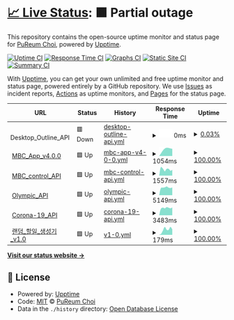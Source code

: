 # [📈 Live Status](https://choipureum.github.io/ServerStatus): <!--live status--> **🟧 Partial outage**

This repository contains the open-source uptime monitor and status page for [PuReum Choi](https://blue-boy.tistory.com/), powered by [Upptime](https://github.com/upptime/upptime).

[![Uptime CI](https://github.com/choipureum/ServerStatus/workflows/Uptime%20CI/badge.svg)](https://github.com/choipureum/ServerStatus/actions?query=workflow%3A%22Uptime+CI%22)
[![Response Time CI](https://github.com/choipureum/ServerStatus/workflows/Response%20Time%20CI/badge.svg)](https://github.com/choipureum/ServerStatus/actions?query=workflow%3A%22Response+Time+CI%22)
[![Graphs CI](https://github.com/choipureum/ServerStatus/workflows/Graphs%20CI/badge.svg)](https://github.com/choipureum/ServerStatus/actions?query=workflow%3A%22Graphs+CI%22)
[![Static Site CI](https://github.com/choipureum/ServerStatus/workflows/Static%20Site%20CI/badge.svg)](https://github.com/choipureum/ServerStatus/actions?query=workflow%3A%22Static+Site+CI%22)
[![Summary CI](https://github.com/choipureum/ServerStatus/workflows/Summary%20CI/badge.svg)](https://github.com/choipureum/ServerStatus/actions?query=workflow%3A%22Summary+CI%22)

With [Upptime](https://upptime.js.org), you can get your own unlimited and free uptime monitor and status page, powered entirely by a GitHub repository. We use [Issues](https://github.com/choipureum/ServerStatus/issues) as incident reports, [Actions](https://github.com/choipureum/ServerStatus/actions) as uptime monitors, and [Pages](https://choipureum.github.io/ServerStatus) for the status page.

<!--start: status pages-->
<!-- This summary is generated by Upptime (https://github.com/upptime/upptime) -->
<!-- Do not edit this manually, your changes will be overwritten -->
<!-- prettier-ignore -->
| URL | Status | History | Response Time | Uptime |
| --- | ------ | ------- | ------------- | ------ |
| <img alt="" src="https://favicons.githubusercontent.com/null" height="13"> Desktop_Outline_API | 🟥 Down | [desktop-outline-api.yml](https://github.com/choipureum/ServerStatus/commits/HEAD/history/desktop-outline-api.yml) | <details><summary><img alt="Response time graph" src="./graphs/desktop-outline-api/response-time-week.png" height="20"> 0ms</summary><br><a href="https://choipureum.github.io/ServerStatus/history/desktop-outline-api"><img alt="Response time 0" src="https://img.shields.io/endpoint?url=https%3A%2F%2Fraw.githubusercontent.com%2Fchoipureum%2FServerStatus%2FHEAD%2Fapi%2Fdesktop-outline-api%2Fresponse-time.json"></a><br><a href="https://choipureum.github.io/ServerStatus/history/desktop-outline-api"><img alt="24-hour response time 0" src="https://img.shields.io/endpoint?url=https%3A%2F%2Fraw.githubusercontent.com%2Fchoipureum%2FServerStatus%2FHEAD%2Fapi%2Fdesktop-outline-api%2Fresponse-time-day.json"></a><br><a href="https://choipureum.github.io/ServerStatus/history/desktop-outline-api"><img alt="7-day response time 0" src="https://img.shields.io/endpoint?url=https%3A%2F%2Fraw.githubusercontent.com%2Fchoipureum%2FServerStatus%2FHEAD%2Fapi%2Fdesktop-outline-api%2Fresponse-time-week.json"></a><br><a href="https://choipureum.github.io/ServerStatus/history/desktop-outline-api"><img alt="30-day response time 0" src="https://img.shields.io/endpoint?url=https%3A%2F%2Fraw.githubusercontent.com%2Fchoipureum%2FServerStatus%2FHEAD%2Fapi%2Fdesktop-outline-api%2Fresponse-time-month.json"></a><br><a href="https://choipureum.github.io/ServerStatus/history/desktop-outline-api"><img alt="1-year response time 0" src="https://img.shields.io/endpoint?url=https%3A%2F%2Fraw.githubusercontent.com%2Fchoipureum%2FServerStatus%2FHEAD%2Fapi%2Fdesktop-outline-api%2Fresponse-time-year.json"></a></details> | <details><summary><a href="https://choipureum.github.io/ServerStatus/history/desktop-outline-api">0.03%</a></summary><a href="https://choipureum.github.io/ServerStatus/history/desktop-outline-api"><img alt="All-time uptime 0.03%" src="https://img.shields.io/endpoint?url=https%3A%2F%2Fraw.githubusercontent.com%2Fchoipureum%2FServerStatus%2FHEAD%2Fapi%2Fdesktop-outline-api%2Fuptime.json"></a><br><a href="https://choipureum.github.io/ServerStatus/history/desktop-outline-api"><img alt="24-hour uptime 0.03%" src="https://img.shields.io/endpoint?url=https%3A%2F%2Fraw.githubusercontent.com%2Fchoipureum%2FServerStatus%2FHEAD%2Fapi%2Fdesktop-outline-api%2Fuptime-day.json"></a><br><a href="https://choipureum.github.io/ServerStatus/history/desktop-outline-api"><img alt="7-day uptime 0.03%" src="https://img.shields.io/endpoint?url=https%3A%2F%2Fraw.githubusercontent.com%2Fchoipureum%2FServerStatus%2FHEAD%2Fapi%2Fdesktop-outline-api%2Fuptime-week.json"></a><br><a href="https://choipureum.github.io/ServerStatus/history/desktop-outline-api"><img alt="30-day uptime 0.03%" src="https://img.shields.io/endpoint?url=https%3A%2F%2Fraw.githubusercontent.com%2Fchoipureum%2FServerStatus%2FHEAD%2Fapi%2Fdesktop-outline-api%2Fuptime-month.json"></a><br><a href="https://choipureum.github.io/ServerStatus/history/desktop-outline-api"><img alt="1-year uptime 0.03%" src="https://img.shields.io/endpoint?url=https%3A%2F%2Fraw.githubusercontent.com%2Fchoipureum%2FServerStatus%2FHEAD%2Fapi%2Fdesktop-outline-api%2Fuptime-year.json"></a></details>
| <img alt="" src="https://favicons.githubusercontent.com/m.imbc.com" height="13"> [MBC_App_v4.0.0](http://m.imbc.com/wiz/mbcapp/home.html?isAuto=Y) | 🟩 Up | [mbc-app-v4-0-0.yml](https://github.com/choipureum/ServerStatus/commits/HEAD/history/mbc-app-v4-0-0.yml) | <details><summary><img alt="Response time graph" src="./graphs/mbc-app-v4-0-0/response-time-week.png" height="20"> 1054ms</summary><br><a href="https://choipureum.github.io/ServerStatus/history/mbc-app-v4-0-0"><img alt="Response time 1054" src="https://img.shields.io/endpoint?url=https%3A%2F%2Fraw.githubusercontent.com%2Fchoipureum%2FServerStatus%2FHEAD%2Fapi%2Fmbc-app-v4-0-0%2Fresponse-time.json"></a><br><a href="https://choipureum.github.io/ServerStatus/history/mbc-app-v4-0-0"><img alt="24-hour response time 1054" src="https://img.shields.io/endpoint?url=https%3A%2F%2Fraw.githubusercontent.com%2Fchoipureum%2FServerStatus%2FHEAD%2Fapi%2Fmbc-app-v4-0-0%2Fresponse-time-day.json"></a><br><a href="https://choipureum.github.io/ServerStatus/history/mbc-app-v4-0-0"><img alt="7-day response time 1054" src="https://img.shields.io/endpoint?url=https%3A%2F%2Fraw.githubusercontent.com%2Fchoipureum%2FServerStatus%2FHEAD%2Fapi%2Fmbc-app-v4-0-0%2Fresponse-time-week.json"></a><br><a href="https://choipureum.github.io/ServerStatus/history/mbc-app-v4-0-0"><img alt="30-day response time 1054" src="https://img.shields.io/endpoint?url=https%3A%2F%2Fraw.githubusercontent.com%2Fchoipureum%2FServerStatus%2FHEAD%2Fapi%2Fmbc-app-v4-0-0%2Fresponse-time-month.json"></a><br><a href="https://choipureum.github.io/ServerStatus/history/mbc-app-v4-0-0"><img alt="1-year response time 1054" src="https://img.shields.io/endpoint?url=https%3A%2F%2Fraw.githubusercontent.com%2Fchoipureum%2FServerStatus%2FHEAD%2Fapi%2Fmbc-app-v4-0-0%2Fresponse-time-year.json"></a></details> | <details><summary><a href="https://choipureum.github.io/ServerStatus/history/mbc-app-v4-0-0">100.00%</a></summary><a href="https://choipureum.github.io/ServerStatus/history/mbc-app-v4-0-0"><img alt="All-time uptime 100.00%" src="https://img.shields.io/endpoint?url=https%3A%2F%2Fraw.githubusercontent.com%2Fchoipureum%2FServerStatus%2FHEAD%2Fapi%2Fmbc-app-v4-0-0%2Fuptime.json"></a><br><a href="https://choipureum.github.io/ServerStatus/history/mbc-app-v4-0-0"><img alt="24-hour uptime 100.00%" src="https://img.shields.io/endpoint?url=https%3A%2F%2Fraw.githubusercontent.com%2Fchoipureum%2FServerStatus%2FHEAD%2Fapi%2Fmbc-app-v4-0-0%2Fuptime-day.json"></a><br><a href="https://choipureum.github.io/ServerStatus/history/mbc-app-v4-0-0"><img alt="7-day uptime 100.00%" src="https://img.shields.io/endpoint?url=https%3A%2F%2Fraw.githubusercontent.com%2Fchoipureum%2FServerStatus%2FHEAD%2Fapi%2Fmbc-app-v4-0-0%2Fuptime-week.json"></a><br><a href="https://choipureum.github.io/ServerStatus/history/mbc-app-v4-0-0"><img alt="30-day uptime 100.00%" src="https://img.shields.io/endpoint?url=https%3A%2F%2Fraw.githubusercontent.com%2Fchoipureum%2FServerStatus%2FHEAD%2Fapi%2Fmbc-app-v4-0-0%2Fuptime-month.json"></a><br><a href="https://choipureum.github.io/ServerStatus/history/mbc-app-v4-0-0"><img alt="1-year uptime 100.00%" src="https://img.shields.io/endpoint?url=https%3A%2F%2Fraw.githubusercontent.com%2Fchoipureum%2FServerStatus%2FHEAD%2Fapi%2Fmbc-app-v4-0-0%2Fuptime-year.json"></a></details>
| <img alt="" src="https://favicons.githubusercontent.com/control.imbc.com" height="13"> [MBC_control_API](https://control.imbc.com/App/V2/Timeline) | 🟩 Up | [mbc-control-api.yml](https://github.com/choipureum/ServerStatus/commits/HEAD/history/mbc-control-api.yml) | <details><summary><img alt="Response time graph" src="./graphs/mbc-control-api/response-time-week.png" height="20"> 1557ms</summary><br><a href="https://choipureum.github.io/ServerStatus/history/mbc-control-api"><img alt="Response time 1557" src="https://img.shields.io/endpoint?url=https%3A%2F%2Fraw.githubusercontent.com%2Fchoipureum%2FServerStatus%2FHEAD%2Fapi%2Fmbc-control-api%2Fresponse-time.json"></a><br><a href="https://choipureum.github.io/ServerStatus/history/mbc-control-api"><img alt="24-hour response time 1557" src="https://img.shields.io/endpoint?url=https%3A%2F%2Fraw.githubusercontent.com%2Fchoipureum%2FServerStatus%2FHEAD%2Fapi%2Fmbc-control-api%2Fresponse-time-day.json"></a><br><a href="https://choipureum.github.io/ServerStatus/history/mbc-control-api"><img alt="7-day response time 1557" src="https://img.shields.io/endpoint?url=https%3A%2F%2Fraw.githubusercontent.com%2Fchoipureum%2FServerStatus%2FHEAD%2Fapi%2Fmbc-control-api%2Fresponse-time-week.json"></a><br><a href="https://choipureum.github.io/ServerStatus/history/mbc-control-api"><img alt="30-day response time 1557" src="https://img.shields.io/endpoint?url=https%3A%2F%2Fraw.githubusercontent.com%2Fchoipureum%2FServerStatus%2FHEAD%2Fapi%2Fmbc-control-api%2Fresponse-time-month.json"></a><br><a href="https://choipureum.github.io/ServerStatus/history/mbc-control-api"><img alt="1-year response time 1557" src="https://img.shields.io/endpoint?url=https%3A%2F%2Fraw.githubusercontent.com%2Fchoipureum%2FServerStatus%2FHEAD%2Fapi%2Fmbc-control-api%2Fresponse-time-year.json"></a></details> | <details><summary><a href="https://choipureum.github.io/ServerStatus/history/mbc-control-api">100.00%</a></summary><a href="https://choipureum.github.io/ServerStatus/history/mbc-control-api"><img alt="All-time uptime 100.00%" src="https://img.shields.io/endpoint?url=https%3A%2F%2Fraw.githubusercontent.com%2Fchoipureum%2FServerStatus%2FHEAD%2Fapi%2Fmbc-control-api%2Fuptime.json"></a><br><a href="https://choipureum.github.io/ServerStatus/history/mbc-control-api"><img alt="24-hour uptime 100.00%" src="https://img.shields.io/endpoint?url=https%3A%2F%2Fraw.githubusercontent.com%2Fchoipureum%2FServerStatus%2FHEAD%2Fapi%2Fmbc-control-api%2Fuptime-day.json"></a><br><a href="https://choipureum.github.io/ServerStatus/history/mbc-control-api"><img alt="7-day uptime 100.00%" src="https://img.shields.io/endpoint?url=https%3A%2F%2Fraw.githubusercontent.com%2Fchoipureum%2FServerStatus%2FHEAD%2Fapi%2Fmbc-control-api%2Fuptime-week.json"></a><br><a href="https://choipureum.github.io/ServerStatus/history/mbc-control-api"><img alt="30-day uptime 100.00%" src="https://img.shields.io/endpoint?url=https%3A%2F%2Fraw.githubusercontent.com%2Fchoipureum%2FServerStatus%2FHEAD%2Fapi%2Fmbc-control-api%2Fuptime-month.json"></a><br><a href="https://choipureum.github.io/ServerStatus/history/mbc-control-api"><img alt="1-year uptime 100.00%" src="https://img.shields.io/endpoint?url=https%3A%2F%2Fraw.githubusercontent.com%2Fchoipureum%2FServerStatus%2FHEAD%2Fapi%2Fmbc-control-api%2Fuptime-year.json"></a></details>
| <img alt="" src="https://favicons.githubusercontent.com/control.imbc.com" height="13"> [Olympic_API](https://control.imbc.com/WebApi/OlympicsRank) | 🟩 Up | [olympic-api.yml](https://github.com/choipureum/ServerStatus/commits/HEAD/history/olympic-api.yml) | <details><summary><img alt="Response time graph" src="./graphs/olympic-api/response-time-week.png" height="20"> 5149ms</summary><br><a href="https://choipureum.github.io/ServerStatus/history/olympic-api"><img alt="Response time 5149" src="https://img.shields.io/endpoint?url=https%3A%2F%2Fraw.githubusercontent.com%2Fchoipureum%2FServerStatus%2FHEAD%2Fapi%2Folympic-api%2Fresponse-time.json"></a><br><a href="https://choipureum.github.io/ServerStatus/history/olympic-api"><img alt="24-hour response time 5149" src="https://img.shields.io/endpoint?url=https%3A%2F%2Fraw.githubusercontent.com%2Fchoipureum%2FServerStatus%2FHEAD%2Fapi%2Folympic-api%2Fresponse-time-day.json"></a><br><a href="https://choipureum.github.io/ServerStatus/history/olympic-api"><img alt="7-day response time 5149" src="https://img.shields.io/endpoint?url=https%3A%2F%2Fraw.githubusercontent.com%2Fchoipureum%2FServerStatus%2FHEAD%2Fapi%2Folympic-api%2Fresponse-time-week.json"></a><br><a href="https://choipureum.github.io/ServerStatus/history/olympic-api"><img alt="30-day response time 5149" src="https://img.shields.io/endpoint?url=https%3A%2F%2Fraw.githubusercontent.com%2Fchoipureum%2FServerStatus%2FHEAD%2Fapi%2Folympic-api%2Fresponse-time-month.json"></a><br><a href="https://choipureum.github.io/ServerStatus/history/olympic-api"><img alt="1-year response time 5149" src="https://img.shields.io/endpoint?url=https%3A%2F%2Fraw.githubusercontent.com%2Fchoipureum%2FServerStatus%2FHEAD%2Fapi%2Folympic-api%2Fresponse-time-year.json"></a></details> | <details><summary><a href="https://choipureum.github.io/ServerStatus/history/olympic-api">100.00%</a></summary><a href="https://choipureum.github.io/ServerStatus/history/olympic-api"><img alt="All-time uptime 100.00%" src="https://img.shields.io/endpoint?url=https%3A%2F%2Fraw.githubusercontent.com%2Fchoipureum%2FServerStatus%2FHEAD%2Fapi%2Folympic-api%2Fuptime.json"></a><br><a href="https://choipureum.github.io/ServerStatus/history/olympic-api"><img alt="24-hour uptime 100.00%" src="https://img.shields.io/endpoint?url=https%3A%2F%2Fraw.githubusercontent.com%2Fchoipureum%2FServerStatus%2FHEAD%2Fapi%2Folympic-api%2Fuptime-day.json"></a><br><a href="https://choipureum.github.io/ServerStatus/history/olympic-api"><img alt="7-day uptime 100.00%" src="https://img.shields.io/endpoint?url=https%3A%2F%2Fraw.githubusercontent.com%2Fchoipureum%2FServerStatus%2FHEAD%2Fapi%2Folympic-api%2Fuptime-week.json"></a><br><a href="https://choipureum.github.io/ServerStatus/history/olympic-api"><img alt="30-day uptime 100.00%" src="https://img.shields.io/endpoint?url=https%3A%2F%2Fraw.githubusercontent.com%2Fchoipureum%2FServerStatus%2FHEAD%2Fapi%2Folympic-api%2Fuptime-month.json"></a><br><a href="https://choipureum.github.io/ServerStatus/history/olympic-api"><img alt="1-year uptime 100.00%" src="https://img.shields.io/endpoint?url=https%3A%2F%2Fraw.githubusercontent.com%2Fchoipureum%2FServerStatus%2FHEAD%2Fapi%2Folympic-api%2Fuptime-year.json"></a></details>
| <img alt="" src="https://favicons.githubusercontent.com/control.imbc.com" height="13"> [Corona-19_API](https://control.imbc.com/WebApi/Covid19) | 🟩 Up | [corona-19-api.yml](https://github.com/choipureum/ServerStatus/commits/HEAD/history/corona-19-api.yml) | <details><summary><img alt="Response time graph" src="./graphs/corona-19-api/response-time-week.png" height="20"> 3483ms</summary><br><a href="https://choipureum.github.io/ServerStatus/history/corona-19-api"><img alt="Response time 3483" src="https://img.shields.io/endpoint?url=https%3A%2F%2Fraw.githubusercontent.com%2Fchoipureum%2FServerStatus%2FHEAD%2Fapi%2Fcorona-19-api%2Fresponse-time.json"></a><br><a href="https://choipureum.github.io/ServerStatus/history/corona-19-api"><img alt="24-hour response time 3483" src="https://img.shields.io/endpoint?url=https%3A%2F%2Fraw.githubusercontent.com%2Fchoipureum%2FServerStatus%2FHEAD%2Fapi%2Fcorona-19-api%2Fresponse-time-day.json"></a><br><a href="https://choipureum.github.io/ServerStatus/history/corona-19-api"><img alt="7-day response time 3483" src="https://img.shields.io/endpoint?url=https%3A%2F%2Fraw.githubusercontent.com%2Fchoipureum%2FServerStatus%2FHEAD%2Fapi%2Fcorona-19-api%2Fresponse-time-week.json"></a><br><a href="https://choipureum.github.io/ServerStatus/history/corona-19-api"><img alt="30-day response time 3483" src="https://img.shields.io/endpoint?url=https%3A%2F%2Fraw.githubusercontent.com%2Fchoipureum%2FServerStatus%2FHEAD%2Fapi%2Fcorona-19-api%2Fresponse-time-month.json"></a><br><a href="https://choipureum.github.io/ServerStatus/history/corona-19-api"><img alt="1-year response time 3483" src="https://img.shields.io/endpoint?url=https%3A%2F%2Fraw.githubusercontent.com%2Fchoipureum%2FServerStatus%2FHEAD%2Fapi%2Fcorona-19-api%2Fresponse-time-year.json"></a></details> | <details><summary><a href="https://choipureum.github.io/ServerStatus/history/corona-19-api">100.00%</a></summary><a href="https://choipureum.github.io/ServerStatus/history/corona-19-api"><img alt="All-time uptime 100.00%" src="https://img.shields.io/endpoint?url=https%3A%2F%2Fraw.githubusercontent.com%2Fchoipureum%2FServerStatus%2FHEAD%2Fapi%2Fcorona-19-api%2Fuptime.json"></a><br><a href="https://choipureum.github.io/ServerStatus/history/corona-19-api"><img alt="24-hour uptime 100.00%" src="https://img.shields.io/endpoint?url=https%3A%2F%2Fraw.githubusercontent.com%2Fchoipureum%2FServerStatus%2FHEAD%2Fapi%2Fcorona-19-api%2Fuptime-day.json"></a><br><a href="https://choipureum.github.io/ServerStatus/history/corona-19-api"><img alt="7-day uptime 100.00%" src="https://img.shields.io/endpoint?url=https%3A%2F%2Fraw.githubusercontent.com%2Fchoipureum%2FServerStatus%2FHEAD%2Fapi%2Fcorona-19-api%2Fuptime-week.json"></a><br><a href="https://choipureum.github.io/ServerStatus/history/corona-19-api"><img alt="30-day uptime 100.00%" src="https://img.shields.io/endpoint?url=https%3A%2F%2Fraw.githubusercontent.com%2Fchoipureum%2FServerStatus%2FHEAD%2Fapi%2Fcorona-19-api%2Fuptime-month.json"></a><br><a href="https://choipureum.github.io/ServerStatus/history/corona-19-api"><img alt="1-year uptime 100.00%" src="https://img.shields.io/endpoint?url=https%3A%2F%2Fraw.githubusercontent.com%2Fchoipureum%2FServerStatus%2FHEAD%2Fapi%2Fcorona-19-api%2Fuptime-year.json"></a></details>
| <img alt="" src="https://favicons.githubusercontent.com/choipureum.github.io" height="13"> [랜덤_할일_생성기_v1.0](https://choipureum.github.io/todo-generator) | 🟩 Up | [v1-0.yml](https://github.com/choipureum/ServerStatus/commits/HEAD/history/v1-0.yml) | <details><summary><img alt="Response time graph" src="./graphs/v1-0/response-time-week.png" height="20"> 179ms</summary><br><a href="https://choipureum.github.io/ServerStatus/history/v1-0"><img alt="Response time 179" src="https://img.shields.io/endpoint?url=https%3A%2F%2Fraw.githubusercontent.com%2Fchoipureum%2FServerStatus%2FHEAD%2Fapi%2Fv1-0%2Fresponse-time.json"></a><br><a href="https://choipureum.github.io/ServerStatus/history/v1-0"><img alt="24-hour response time 179" src="https://img.shields.io/endpoint?url=https%3A%2F%2Fraw.githubusercontent.com%2Fchoipureum%2FServerStatus%2FHEAD%2Fapi%2Fv1-0%2Fresponse-time-day.json"></a><br><a href="https://choipureum.github.io/ServerStatus/history/v1-0"><img alt="7-day response time 179" src="https://img.shields.io/endpoint?url=https%3A%2F%2Fraw.githubusercontent.com%2Fchoipureum%2FServerStatus%2FHEAD%2Fapi%2Fv1-0%2Fresponse-time-week.json"></a><br><a href="https://choipureum.github.io/ServerStatus/history/v1-0"><img alt="30-day response time 179" src="https://img.shields.io/endpoint?url=https%3A%2F%2Fraw.githubusercontent.com%2Fchoipureum%2FServerStatus%2FHEAD%2Fapi%2Fv1-0%2Fresponse-time-month.json"></a><br><a href="https://choipureum.github.io/ServerStatus/history/v1-0"><img alt="1-year response time 179" src="https://img.shields.io/endpoint?url=https%3A%2F%2Fraw.githubusercontent.com%2Fchoipureum%2FServerStatus%2FHEAD%2Fapi%2Fv1-0%2Fresponse-time-year.json"></a></details> | <details><summary><a href="https://choipureum.github.io/ServerStatus/history/v1-0">100.00%</a></summary><a href="https://choipureum.github.io/ServerStatus/history/v1-0"><img alt="All-time uptime 100.00%" src="https://img.shields.io/endpoint?url=https%3A%2F%2Fraw.githubusercontent.com%2Fchoipureum%2FServerStatus%2FHEAD%2Fapi%2Fv1-0%2Fuptime.json"></a><br><a href="https://choipureum.github.io/ServerStatus/history/v1-0"><img alt="24-hour uptime 100.00%" src="https://img.shields.io/endpoint?url=https%3A%2F%2Fraw.githubusercontent.com%2Fchoipureum%2FServerStatus%2FHEAD%2Fapi%2Fv1-0%2Fuptime-day.json"></a><br><a href="https://choipureum.github.io/ServerStatus/history/v1-0"><img alt="7-day uptime 100.00%" src="https://img.shields.io/endpoint?url=https%3A%2F%2Fraw.githubusercontent.com%2Fchoipureum%2FServerStatus%2FHEAD%2Fapi%2Fv1-0%2Fuptime-week.json"></a><br><a href="https://choipureum.github.io/ServerStatus/history/v1-0"><img alt="30-day uptime 100.00%" src="https://img.shields.io/endpoint?url=https%3A%2F%2Fraw.githubusercontent.com%2Fchoipureum%2FServerStatus%2FHEAD%2Fapi%2Fv1-0%2Fuptime-month.json"></a><br><a href="https://choipureum.github.io/ServerStatus/history/v1-0"><img alt="1-year uptime 100.00%" src="https://img.shields.io/endpoint?url=https%3A%2F%2Fraw.githubusercontent.com%2Fchoipureum%2FServerStatus%2FHEAD%2Fapi%2Fv1-0%2Fuptime-year.json"></a></details>

<!--end: status pages-->

[**Visit our status website →**](https://choipureum.github.io/ServerStatus)

## 📄 License

- Powered by: [Upptime](https://github.com/upptime/upptime)
- Code: [MIT](./LICENSE) © [PuReum Choi](https://blue-boy.tistory.com/)
- Data in the `./history` directory: [Open Database License](https://opendatacommons.org/licenses/odbl/1-0/)
